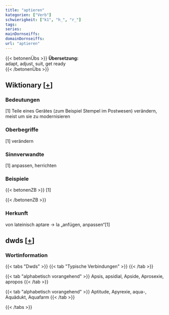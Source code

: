 ```yaml
---
title: "aptieren"
kategorien: ["Verb"]
schwierigkeit: ["k1", "h_", "r_"]
tags:
series:
mainDornseiffs:
domainDornseiffs:
url: "aptieren"
---
```


{{< betonenÜbs >}}
**Übersetzung:**  
adapt, adjust, suit, get ready  
{{< /betonenÜbs >}}

## Wiktionary [[+](https://de.wiktionary.org/wiki/aptieren)]

### Bedeutungen
[1] Teile eines Gerätes (zum Beispiel Stempel im Postwesen) verändern, meist um sie zu modernisieren  

### Oberbegriffe
[1] verändern  

### Sinnverwandte
[1] anpassen, herrichten  

### Beispiele
{{< betonenZB >}}
[1]  

{{< /betonenZB >}}
### Herkunft
von lateinisch aptare → la „anfügen, anpassen“[1]  



## dwds [[+](https://www.dwds.de/wb/aptieren)]

### Wortinformation
{{< tabs "Dwds" >}}
{{< tab "Typische Verbindungen" >}}
{{< /tab >}}

{{< tab "alphabetisch vorangehend" >}}
Apsis, apsidial, Apside, Aprosexie, apropos
{{< /tab >}}

{{< tab "alphabetisch vorangehend" >}}
Aptitude, Apyrexie, aqua-, Aquädukt, Aquafarm
{{< /tab >}}

{{< /tabs >}}

